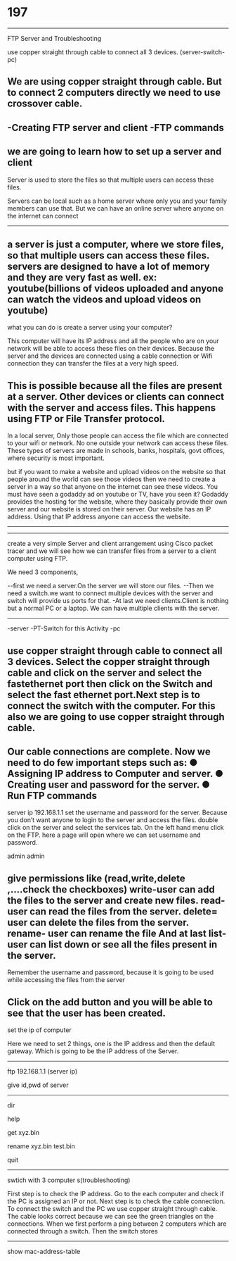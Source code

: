 # 197
-----------

FTP Server and Troubleshooting

use copper straight through cable to connect all 3 devices.  (server-switch-pc)

We are using copper straight through cable. But to connect 2 computers directly we need to use crossover cable.
----------------------------
-Creating FTP server and client
-FTP commands
-----------------------------

we are going to learn how to set up a server and client
------------------------------
Server is used to store the files so that multiple users can access these files.

Servers can be local such as a home server where only you and your family members can use that.
But we can have an online server where anyone on the internet can connect 

------------------------------
a server is just a computer, where we store files, so that multiple users can access these files.
servers are designed to have a lot of memory and they are very fast as well.
ex: youtube(billions of videos uploaded and anyone can watch the videos and upload videos on youtube)
----------------------------
what  you can do is create a server using your computer?

This computer will have its IP address and all the people who are on your network 
will be able to access these files on their devices. Because the server and 
the devices are connected using a cable connection or Wifi connection they can 
transfer the files at a very high speed.

This is possible because all the files are present at a server.
Other devices or clients can connect with the server and access files.
This happens using FTP or File Transfer protocol.
---------------------------------
In a local server, Only those people can access the file which are connected
to your wifi or network.
No one outside your network can access these files. These types of servers are made in schools, banks, hospitals, govt offices, where security is most important.


but if you want to make a website and upload videos on the website so that people around the world can see those videos then we need to create a server in a way so that anyone on the internet can see these videos.
You must have seen a godaddy ad on youtube or TV, have you seen it?
Godaddy provides the hosting for the website, where they basically provide their own server and our website is stored on their server.
Our website has an IP address. Using that IP address anyone can access the website.

-----------------------------------
************************************************************************
create a very simple Server and client arrangement using Cisco packet tracer and we will see how we can transfer files from a server to a client computer using FTP.

We need 3 components, 

--first we need a server.On the server we will store our files.
--Then we need a switch.we want to connect multiple devices with the server and 
switch will provide us ports for that.
-At last we need clients.Client is nothing but a normal PC or a laptop. We can have multiple clients with the server.

-------------------------------------------
-server
 -PT-Switch for this Activity
 -pc
 
 use copper straight through cable to connect all 3 devices.
 Select the copper straight through cable and click on the server and select the fastethernet port then click on the Switch and select the fast ethernet port.Next step is to connect the switch with the computer.
For this also we are going to use copper straight through cable.
---------------------------------
Our cable connections are complete. Now we need to do few important steps such as:
● Assigning IP address to Computer and server.
● Creating user and password for the server.
● Run FTP commands
---------------------------------
 server ip 192.168.1.1
 set the username and password for the server. Because you don’t want anyone to login to the server and access the files.
double click on the server and select the services tab. On the left hand menu
click on the FTP. here a page will open where we can set username and password.

admin 
admin

give permissions like (read,write,delete ,....check the checkboxes)
write-user can add the files to the server and create new files.
read- user can read the files from the server.
delete= user can delete the files from the server. rename- user can rename the file
And at last list- user can list down or see all the files present in the server.
----------------------------
Remember the username and password, because it is going to be used while 
accessing the files from the server

Click on the add button and you will be able to see that the user has been created.
--------------------------------
set the ip of computer

Here we need to set 2 things, one is the IP address and then the default gateway. Which is going to be the IP address of the Server.

------------
 ftp 192.168.1.1 (server ip)
 
 give id,pwd of server
 
 ------------
 dir 
 
 
 help
 
 get xyz.bin
 
 rename xyz.bin test.bin
 
 quit
 
 ------
 
 swtich with 3 computer s(troubleshooting)
 
 
 First step is to check the IP address. Go to the each computer and check if the PC is assigned an IP or not.
Next step is to check the cable connection.
To connect the switch and the PC we use copper straight through cable.
The cable looks correct because we can see the green triangles on the connections.
When we first perform a ping between 2 computers which are connected through a switch. Then the switch stores
 
------

show mac-address-table
